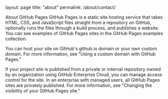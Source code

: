 layout: page
title: "about"
permalink: /about/contact/


About GitHub Pages
GitHub Pages is a static site hosting service that takes HTML, CSS, and JavaScript files straight from a repository on GitHub, optionally runs the files through a build process, and publishes a website. You can see examples of GitHub Pages sites in the GitHub Pages examples collection.

You can host your site on GitHub's github.io domain or your own custom domain. For more information, see "Using a custom domain with GitHub Pages."

If your project site is published from a private or internal repository owned by an organization using GitHub Enterprise Cloud, you can manage access control for the site. In an enterprise with managed users, all GitHub Pages sites are privately published. For more information, see "Changing the visibility of your GitHub Pages site."